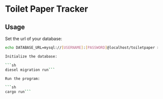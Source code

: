 # Toilet Paper Tracker

## Usage ##

Set the url of your database:

```sh
echo DATABASE_URL=mysql://[USERNAME]:[PASSWORD]@localhost/toiletpaper > .env```

Initialize the database:

```sh
diesel migration run```

Run the program:

```sh
cargo run```
